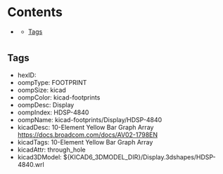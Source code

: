 



Contents
========

* [](#)
	* [Tags](#tags)

# 

## Tags

- hexID: 
- oompType: FOOTPRINT
- oompSize: kicad
- oompColor: kicad-footprints
- oompDesc: Display
- oompIndex: HDSP-4840
- oompName: kicad-footprints/Display/HDSP-4840
- kicadDesc: 10-Element Yellow Bar Graph Array https://docs.broadcom.com/docs/AV02-1798EN
- kicadTags: 10-Element Yellow Bar Graph Array
- kicadAttr: through_hole
- kicad3DModel: ${KICAD6_3DMODEL_DIR}/Display.3dshapes/HDSP-4840.wrl
